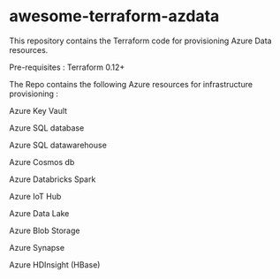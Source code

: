 # awesome-terraform-azdata

This repository contains the Terraform code for provisioning Azure Data resources. 

Pre-requisites : Terraform 0.12+ 

The Repo contains the following Azure resources for infrastructure provisioning : 

Azure Key Vault

Azure SQL database

Azure SQL datawarehouse

Azure Cosmos db

Azure Databricks Spark

Azure IoT Hub

Azure Data Lake

Azure Blob Storage

Azure Synapse 

Azure HDInsight (HBase)
